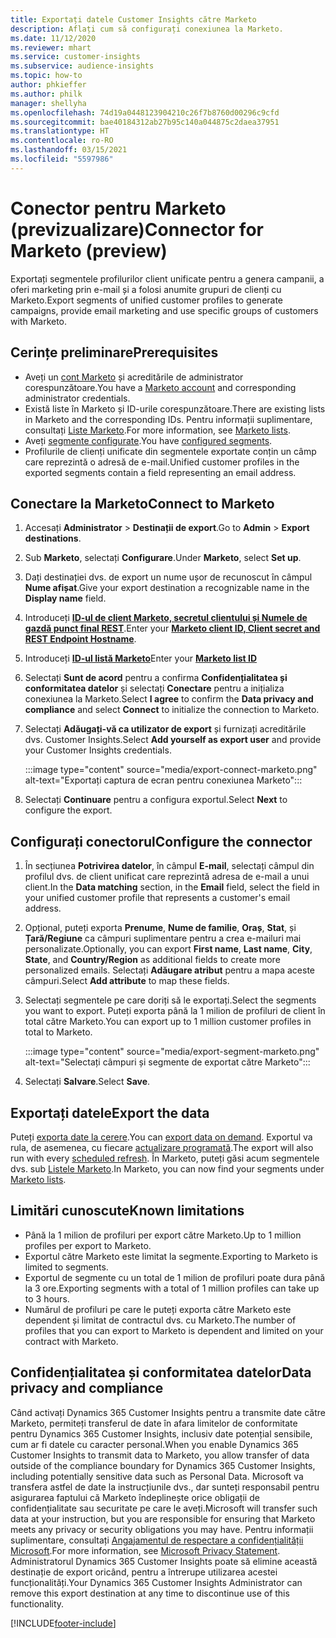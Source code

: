```yaml
---
title: Exportați datele Customer Insights către Marketo
description: Aflați cum să configurați conexiunea la Marketo.
ms.date: 11/12/2020
ms.reviewer: mhart
ms.service: customer-insights
ms.subservice: audience-insights
ms.topic: how-to
author: phkieffer
ms.author: philk
manager: shellyha
ms.openlocfilehash: 74d19a0448123904210c26f7b8760d00296c9cfd
ms.sourcegitcommit: bae40184312ab27b95c140a044875c2daea37951
ms.translationtype: HT
ms.contentlocale: ro-RO
ms.lasthandoff: 03/15/2021
ms.locfileid: "5597986"
---
```

# <a name="connector-for-marketo-preview"></a><span data-ttu-id="656cc-103">Conector pentru Marketo (previzualizare)</span><span class="sxs-lookup"><span data-stu-id="656cc-103">Connector for Marketo (preview)</span></span>

<span data-ttu-id="656cc-104">Exportați segmentele profilurilor client unificate pentru a genera campanii, a oferi marketing prin e-mail și a folosi anumite grupuri de clienți cu Marketo.</span><span class="sxs-lookup"><span data-stu-id="656cc-104">Export segments of unified customer profiles to generate campaigns, provide email marketing and use specific groups of customers with Marketo.</span></span>

## <a name="prerequisites"></a><span data-ttu-id="656cc-105">Cerințe preliminare</span><span class="sxs-lookup"><span data-stu-id="656cc-105">Prerequisites</span></span>

-   <span data-ttu-id="656cc-106">Aveți un [cont Marketo](https://login.marketo.com/) și acreditările de administrator corespunzătoare.</span><span class="sxs-lookup"><span data-stu-id="656cc-106">You have a [Marketo account](https://login.marketo.com/) and corresponding administrator credentials.</span></span>
-   <span data-ttu-id="656cc-107">Există liste în Marketo și ID-urile corespunzătoare.</span><span class="sxs-lookup"><span data-stu-id="656cc-107">There are existing lists in Marketo and the corresponding IDs.</span></span> <span data-ttu-id="656cc-108">Pentru informații suplimentare, consultați [Liste Marketo](https://docs.marketo.com/display/public/DOCS/Understanding+Static+Lists).</span><span class="sxs-lookup"><span data-stu-id="656cc-108">For more information, see [Marketo lists](https://docs.marketo.com/display/public/DOCS/Understanding+Static+Lists).</span></span>
-   <span data-ttu-id="656cc-109">Aveți [segmente configurate](segments.md).</span><span class="sxs-lookup"><span data-stu-id="656cc-109">You have [configured segments](segments.md).</span></span>
-   <span data-ttu-id="656cc-110">Profilurile de clienți unificate din segmentele exportate conțin un câmp care reprezintă o adresă de e-mail.</span><span class="sxs-lookup"><span data-stu-id="656cc-110">Unified customer profiles in the exported segments contain a field representing an email address.</span></span>

## <a name="connect-to-marketo"></a><span data-ttu-id="656cc-111">Conectare la Marketo</span><span class="sxs-lookup"><span data-stu-id="656cc-111">Connect to Marketo</span></span>

1. <span data-ttu-id="656cc-112">Accesați **Administrator** > **Destinații de export**.</span><span class="sxs-lookup"><span data-stu-id="656cc-112">Go to **Admin** > **Export destinations**.</span></span>

1. <span data-ttu-id="656cc-113">Sub **Marketo**, selectați **Configurare**.</span><span class="sxs-lookup"><span data-stu-id="656cc-113">Under **Marketo**, select **Set up**.</span></span>

1. <span data-ttu-id="656cc-114">Dați destinației dvs. de export un nume ușor de recunoscut în câmpul **Nume afișat**.</span><span class="sxs-lookup"><span data-stu-id="656cc-114">Give your export destination a recognizable name in the **Display name** field.</span></span>

1. <span data-ttu-id="656cc-115">Introduceți **[ID-ul de client Marketo, secretul clientului și Numele de gazdă punct final REST](https://developers.marketo.com/rest-api/authentication/)**.</span><span class="sxs-lookup"><span data-stu-id="656cc-115">Enter your **[Marketo client ID, Client secret and REST Endpoint Hostname](https://developers.marketo.com/rest-api/authentication/)**.</span></span>

1. <span data-ttu-id="656cc-116">Introduceți **[ID-ul listă Marketo](https://docs.marketo.com/display/public/DOCS/Understanding+Static+Lists)**</span><span class="sxs-lookup"><span data-stu-id="656cc-116">Enter your **[Marketo list ID](https://docs.marketo.com/display/public/DOCS/Understanding+Static+Lists)**</span></span> 

1. <span data-ttu-id="656cc-117">Selectați **Sunt de acord** pentru a confirma **Confidențialitatea și conformitatea datelor** și selectați **Conectare** pentru a inițializa conexiunea la Marketo.</span><span class="sxs-lookup"><span data-stu-id="656cc-117">Select **I agree** to confirm the **Data privacy and compliance** and select **Connect** to initialize the connection to Marketo.</span></span>

1. <span data-ttu-id="656cc-118">Selectați **Adăugați-vă ca utilizator de export** și furnizați acreditările dvs. Customer Insights.</span><span class="sxs-lookup"><span data-stu-id="656cc-118">Select **Add yourself as export user** and provide your Customer Insights credentials.</span></span>

   :::image type="content" source="media/export-connect-marketo.png" alt-text="Exportați captura de ecran pentru conexiunea Marketo":::

1. <span data-ttu-id="656cc-120">Selectați **Continuare** pentru a configura exportul.</span><span class="sxs-lookup"><span data-stu-id="656cc-120">Select **Next** to configure the export.</span></span>

## <a name="configure-the-connector"></a><span data-ttu-id="656cc-121">Configurați conectorul</span><span class="sxs-lookup"><span data-stu-id="656cc-121">Configure the connector</span></span>

1. <span data-ttu-id="656cc-122">În secțiunea **Potrivirea datelor**, în câmpul **E-mail**, selectați câmpul din profilul dvs. de client unificat care reprezintă adresa de e-mail a unui client.</span><span class="sxs-lookup"><span data-stu-id="656cc-122">In the **Data matching** section, in the **Email** field, select the field in your unified customer profile that represents a customer's email address.</span></span> 

1. <span data-ttu-id="656cc-123">Opțional, puteți exporta **Prenume**, **Nume de familie**, **Oraș**, **Stat**, și **Țară/Regiune** ca câmpuri suplimentare pentru a crea e-mailuri mai personalizate.</span><span class="sxs-lookup"><span data-stu-id="656cc-123">Optionally, you can export **First name**, **Last name**, **City**, **State**, and **Country/Region**  as additional fields to create more personalized emails.</span></span> <span data-ttu-id="656cc-124">Selectați **Adăugare atribut** pentru a mapa aceste câmpuri.</span><span class="sxs-lookup"><span data-stu-id="656cc-124">Select **Add attribute** to map these fields.</span></span>

1. <span data-ttu-id="656cc-125">Selectați segmentele pe care doriți să le exportați.</span><span class="sxs-lookup"><span data-stu-id="656cc-125">Select the segments you want to export.</span></span> <span data-ttu-id="656cc-126">Puteți exporta până la 1 milion de profiluri de client în total către Marketo.</span><span class="sxs-lookup"><span data-stu-id="656cc-126">You can export up to 1 million customer profiles in total to Marketo.</span></span>

   :::image type="content" source="media/export-segment-marketo.png" alt-text="Selectați câmpuri și segmente de exportat către Marketo":::

1. <span data-ttu-id="656cc-128">Selectați **Salvare**.</span><span class="sxs-lookup"><span data-stu-id="656cc-128">Select **Save**.</span></span>

## <a name="export-the-data"></a><span data-ttu-id="656cc-129">Exportați datele</span><span class="sxs-lookup"><span data-stu-id="656cc-129">Export the data</span></span>

<span data-ttu-id="656cc-130">Puteți [exporta date la cerere](export-destinations.md).</span><span class="sxs-lookup"><span data-stu-id="656cc-130">You can [export data on demand](export-destinations.md).</span></span> <span data-ttu-id="656cc-131">Exportul va rula, de asemenea, cu fiecare [actualizare programată](system.md#schedule-tab).</span><span class="sxs-lookup"><span data-stu-id="656cc-131">The export will also run with every [scheduled refresh](system.md#schedule-tab).</span></span> <span data-ttu-id="656cc-132">În Marketo, puteți găsi acum segmentele dvs. sub [Listele Marketo](ttps://docs.marketo.com/display/public/DOCS/Understanding+Static+Lists).</span><span class="sxs-lookup"><span data-stu-id="656cc-132">In Marketo, you can now find your segments under [Marketo lists](ttps://docs.marketo.com/display/public/DOCS/Understanding+Static+Lists).</span></span>

## <a name="known-limitations"></a><span data-ttu-id="656cc-133">Limitări cunoscute</span><span class="sxs-lookup"><span data-stu-id="656cc-133">Known limitations</span></span>

- <span data-ttu-id="656cc-134">Până la 1 milion de profiluri per export către Marketo.</span><span class="sxs-lookup"><span data-stu-id="656cc-134">Up to 1 million profiles per export to Marketo.</span></span>
- <span data-ttu-id="656cc-135">Exportul către Marketo este limitat la segmente.</span><span class="sxs-lookup"><span data-stu-id="656cc-135">Exporting to Marketo is limited to segments.</span></span>
- <span data-ttu-id="656cc-136">Exportul de segmente cu un total de 1 milion de profiluri poate dura până la 3 ore.</span><span class="sxs-lookup"><span data-stu-id="656cc-136">Exporting segments with a total of 1 million profiles can take up to 3 hours.</span></span> 
- <span data-ttu-id="656cc-137">Numărul de profiluri pe care le puteți exporta către Marketo este dependent și limitat de contractul dvs. cu Marketo.</span><span class="sxs-lookup"><span data-stu-id="656cc-137">The number of profiles that you can export to Marketo is dependent and limited on your contract with Marketo.</span></span>

## <a name="data-privacy-and-compliance"></a><span data-ttu-id="656cc-138">Confidențialitatea și conformitatea datelor</span><span class="sxs-lookup"><span data-stu-id="656cc-138">Data privacy and compliance</span></span>

<span data-ttu-id="656cc-139">Când activați Dynamics 365 Customer Insights pentru a transmite date către Marketo, permiteți transferul de date în afara limitelor de conformitate pentru Dynamics 365 Customer Insights, inclusiv date potențial sensibile, cum ar fi datele cu caracter personal.</span><span class="sxs-lookup"><span data-stu-id="656cc-139">When you enable Dynamics 365 Customer Insights to transmit data to Marketo, you allow transfer of data outside of the compliance boundary for Dynamics 365 Customer Insights, including potentially sensitive data such as Personal Data.</span></span> <span data-ttu-id="656cc-140">Microsoft va transfera astfel de date la instrucțiunile dvs., dar sunteți responsabil pentru asigurarea faptului că Marketo îndeplinește orice obligații de confidențialitate sau securitate pe care le aveți.</span><span class="sxs-lookup"><span data-stu-id="656cc-140">Microsoft will transfer such data at your instruction, but you are responsible for ensuring that Marketo meets any privacy or security obligations you may have.</span></span> <span data-ttu-id="656cc-141">Pentru informații suplimentare, consultați [Angajamentul de respectare a confidențialității Microsoft](https://go.microsoft.com/fwlink/?linkid=396732).</span><span class="sxs-lookup"><span data-stu-id="656cc-141">For more information, see [Microsoft Privacy Statement](https://go.microsoft.com/fwlink/?linkid=396732).</span></span>
<span data-ttu-id="656cc-142">Administratorul Dynamics 365 Customer Insights poate să elimine această destinație de export oricând, pentru a întrerupe utilizarea acestei funcționalități.</span><span class="sxs-lookup"><span data-stu-id="656cc-142">Your Dynamics 365 Customer Insights Administrator can remove this export destination at any time to discontinue use of this functionality.</span></span>


[!INCLUDE[footer-include](../includes/footer-banner.md)]